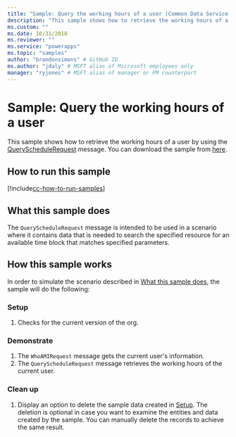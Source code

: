 ```yaml
---
title: "Sample: Query the working hours of a user (Common Data Service for Apps) | Microsoft Docs" # Intent and product brand in a unique string of 43-59 chars including spaces
description: "This sample shows how to retrieve the working hours of a user" # 115-145 characters including spaces. This abstract displays in the search result.
ms.custom: ""
ms.date: 10/31/2018
ms.reviewer: ""
ms.service: "powerapps"
ms.topic: "samples"
author: "brandonsimons" # GitHub ID
ms.author: "jdaly" # MSFT alias of Microsoft employees only
manager: "ryjones" # MSFT alias of manager or PM counterpart
---
```

# Sample: Query the working hours of a user

<!-- https://docs.microsoft.com/en-us/dynamics365/customer-engagement/developer/sample-query-working-hours-user -->

This sample shows how to retrieve the working hours of a user by using the [QueryScheduleRequest](https://docs.microsoft.com/en-us/dotnet/api/microsoft.crm.sdk.messages.queryschedulerequest?view=dynamics-general-ce-9) message. You can download the sample from [here](https://github.com/Microsoft/PowerApps-Samples/tree/master/cds/orgsvc/C%23/QueryWorkingHours
).

## How to run this sample

[!include[cc-how-to-run-samples](../../includes/cc-how-to-run-samples.md)]

## What this sample does

The `QueryScheduleRequest` message is intended to be used in a scenario where it contains data that is needed to search the specified resource for an available time block that matches specified parameters.

## How this sample works

In order to simulate the scenario described in [What this sample does](#what-this-sample-does), the sample will do the following:

### Setup

1. Checks for the current version of the org.

### Demonstrate

1. The `WhoAMIRequest` message gets the current user's information.
2. The `QueryScheduleRequest` message retrieves the working hours of the current user.

### Clean up

1. Display an option to delete the sample data created in [Setup](#setup).
    The deletion is optional in case you want to examine the entities and data created by the sample. You can manually delete the records to achieve the same result.
